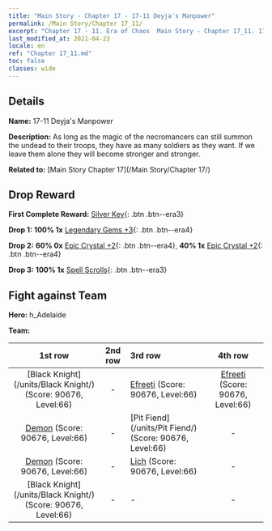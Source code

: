 ```yaml
---
title: "Main Story - Chapter 17 - 17-11 Deyja's Manpower"
permalink: /Main Story/Chapter 17_11/
excerpt: "Chapter 17 - 11. Era of Chaos  Main Story - Chapter 17_11. 17-11 Deyja's Manpower"
last_modified_at: 2021-04-23
locale: en
ref: "Chapter 17_11.md"
toc: false
classes: wide
---
```


## Details

 **Name:** 17-11 Deyja's Manpower

 **Description:** As long as the magic of the necromancers can still summon the undead to their troops, they have as many soldiers as they want. If we leave them alone they will become stronger and stronger.

 **Related to:** [Main Story Chapter 17](/Main Story/Chapter 17/)

## Drop Reward

 **First Complete Reward:** [Silver Key](/Items/con_693/){: .btn .btn--era3}

 **Drop 1:** **100% 1x** [Legendary Gems +3](/Items/mat_58/){: .btn .btn--era4}

 **Drop 2:** **60% 0x** [Epic Crystal +2](/Items/mat_52/){: .btn .btn--era4}, **40% 1x** [Epic Crystal +2](/Items/mat_52/){: .btn .btn--era4}

 **Drop 3:** **100% 1x** [Spell Scrolls](/Items/con_694/){: .btn .btn--era3}


## Fight against Team
 **Hero:** h_Adelaide

 **Team:**


  | 1st row | 2nd row | 3rd row | 4th row |
  |:----:|:----:|:----|:----:|
  | [Black Knight](/units/Black Knight/) (Score: 90676, Level:66)  | - | [Efreeti](/units/Efreeti/) (Score: 90676, Level:66)  | [Efreeti](/units/Efreeti/) (Score: 90676, Level:66)  |
  | [Demon](/units/Demon/) (Score: 90676, Level:66)  | - | [Pit Fiend](/units/Pit Fiend/) (Score: 90676, Level:66)  | - |
  | [Demon](/units/Demon/) (Score: 90676, Level:66)  | - | [Lich](/units/Lich/) (Score: 90676, Level:66)  | - |
  | [Black Knight](/units/Black Knight/) (Score: 90676, Level:66)  | - | - | - |


